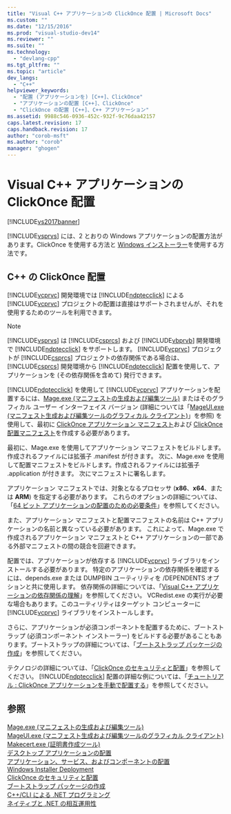```yaml
---
title: "Visual C++ アプリケーションの ClickOnce 配置 | Microsoft Docs"
ms.custom: ""
ms.date: "12/15/2016"
ms.prod: "visual-studio-dev14"
ms.reviewer: ""
ms.suite: ""
ms.technology: 
  - "devlang-cpp"
ms.tgt_pltfrm: ""
ms.topic: "article"
dev_langs: 
  - "C++"
helpviewer_keywords: 
  - "配置 (アプリケーションを) [C++]、ClickOnce"
  - "アプリケーションの配置 [C++]、ClickOnce"
  - "ClickOnce の配置 [C++]、C++ アプリケーション"
ms.assetid: 9988c546-0936-452c-932f-9c76daa42157
caps.latest.revision: 17
caps.handback.revision: 17
author: "corob-msft"
ms.author: "corob"
manager: "ghogen"
---
```

# Visual C++ アプリケーションの ClickOnce 配置
[!INCLUDE[vs2017banner](../assembler/inline/includes/vs2017banner.md)]

[!INCLUDE[vsprvs](../assembler/masm/includes/vsprvs_md.md)] には、2 とおりの Windows アプリケーションの配置方法があります。ClickOnce を使用する方法と [Windows インストーラー](http://msdn.microsoft.com/library/cc185688)を使用する方法です。  
  
## C\+\+ の ClickOnce 配置  
 [!INCLUDE[vcprvc](../build/includes/vcprvc_md.md)] 開発環境では [!INCLUDE[ndptecclick](../ide/includes/ndptecclick_md.md)] による [!INCLUDE[vcprvc](../build/includes/vcprvc_md.md)] プロジェクトの配置は直接はサポートされませんが、それを使用するためのツールを利用できます。  
  
> [!NOTE]
>  [!INCLUDE[vsprvs](../assembler/masm/includes/vsprvs_md.md)] は [!INCLUDE[csprcs](../ide/includes/csprcs_md.md)] および [!INCLUDE[vbprvb](../Token/vbprvb_md.md)] 開発環境で [!INCLUDE[ndptecclick](../ide/includes/ndptecclick_md.md)] をサポートします。  [!INCLUDE[vcprvc](../build/includes/vcprvc_md.md)] プロジェクトが [!INCLUDE[csprcs](../ide/includes/csprcs_md.md)] プロジェクトの依存関係である場合は、[!INCLUDE[csprcs](../ide/includes/csprcs_md.md)] 開発環境から [!INCLUDE[ndptecclick](../ide/includes/ndptecclick_md.md)] 配置を使用して、アプリケーションを \(その依存関係を含めて\) 発行できます。  
  
 [!INCLUDE[ndptecclick](../ide/includes/ndptecclick_md.md)] を使用して [!INCLUDE[vcprvc](../build/includes/vcprvc_md.md)] アプリケーションを配置するには、[Mage.exe \(マニフェストの生成および編集ツール\)](../Topic/Mage.exe%20\(Manifest%20Generation%20and%20Editing%20Tool\).md) またはそのグラフィカル ユーザー インターフェイス バージョン \(詳細については「[MageUI.exe \(マニフェスト生成および編集ツールのグラフィカル クライアント\)](../Topic/MageUI.exe%20\(Manifest%20Generation%20and%20Editing%20Tool,%20Graphical%20Client\).md)」を参照\) を使用して、最初に [ClickOnce アプリケーション マニフェスト](../Topic/ClickOnce%20Application%20Manifest.md)および [ClickOnce 配置マニフェスト](../Topic/ClickOnce%20Deployment%20Manifest.md)を作成する必要があります。  
  
 最初に、Mage.exe を使用してアプリケーション マニフェストをビルドします。作成されるファイルには拡張子 .manifest が付きます。  次に、Mage.exe を使用して配置マニフェストをビルドします。作成されるファイルには拡張子 .application が付きます。  次にマニフェストに署名します。  
  
 アプリケーション マニフェストでは、対象となるプロセッサ \(**x86**、**x64**、または **ARM**\) を指定する必要があります。  これらのオプションの詳細については、「[64 ビット アプリケーションの配置のための必要条件](../Topic/Deploying%20Prerequisites%20for%2064-bit%20Applications.md)」を参照してください。  
  
 また、アプリケーション マニフェストと配置マニフェストの名前は C\+\+ アプリケーションの名前と異なっている必要があります。  これによって、Mage.exe で作成されるアプリケーション マニフェストと C\+\+ アプリケーションの一部である外部マニフェストの間の競合を回避できます。  
  
 配置では、アプリケーションが依存する [!INCLUDE[vcprvc](../build/includes/vcprvc_md.md)] ライブラリをインストールする必要があります。  特定のアプリケーションの依存関係を確認するには、depends.exe または DUMPBIN ユーティリティを \/DEPENDENTS オプションと共に使用します。  依存関係の詳細については、「[Visual C\+\+ アプリケーションの依存関係の理解](../ide/understanding-the-dependencies-of-a-visual-cpp-application.md)」を参照してください。  VCRedist.exe の実行が必要な場合もあります。このユーティリティはターゲット コンピューターに [!INCLUDE[vcprvc](../build/includes/vcprvc_md.md)] ライブラリをインストールします。  
  
 さらに、アプリケーションが必須コンポーネントを配置するために、ブートストラップ \(必須コンポーネント インストーラー\) をビルドする必要があることもあります。ブートストラップの詳細については、「[ブートストラップ パッケージの作成](../Topic/Creating%20Bootstrapper%20Packages.md)」を参照してください。  
  
 テクノロジの詳細については、「[ClickOnce のセキュリティと配置](../Topic/ClickOnce%20Security%20and%20Deployment.md)」を参照してください。  [!INCLUDE[ndptecclick](../ide/includes/ndptecclick_md.md)] 配置の詳細な例については、「[チュートリアル : ClickOnce アプリケーションを手動で配置する](../Topic/Walkthrough:%20Manually%20Deploying%20a%20ClickOnce%20Application.md)」を参照してください。  
  
## 参照  
 [Mage.exe \(マニフェストの生成および編集ツール\)](../Topic/Mage.exe%20\(Manifest%20Generation%20and%20Editing%20Tool\).md)   
 [MageUI.exe \(マニフェスト生成および編集ツールのグラフィカル クライアント\)](../Topic/MageUI.exe%20\(Manifest%20Generation%20and%20Editing%20Tool,%20Graphical%20Client\).md)   
 [Makecert.exe \(証明書作成ツール\)](../Topic/Makecert.exe%20\(Certificate%20Creation%20Tool\).md)   
 [デスクトップ アプリケーションの配置](../Topic/Deploying%20Native%20Desktop%20Applications%20\(Visual%20C++\).md)   
 [アプリケーション、サービス、およびコンポーネントの配置](../Topic/Deploying%20Applications,%20Services,%20and%20Components.md)   
 [Windows Installer Deployment](http://msdn.microsoft.com/ja-jp/121be21b-b916-43e2-8f10-8b080516d2a0)   
 [ClickOnce のセキュリティと配置](../Topic/ClickOnce%20Security%20and%20Deployment.md)   
 [ブートストラップ パッケージの作成](../Topic/Creating%20Bootstrapper%20Packages.md)   
 [C\+\+\/CLI による .NET プログラミング](../dotnet/dotnet-programming-with-cpp-cli-visual-cpp.md)   
 [ネイティブと .NET の相互運用性](../Topic/Native%20and%20.NET%20Interoperability.md)